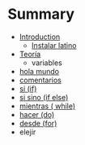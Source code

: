 # Summary

* [Introduction](README.md)
   * [Instalar latino](introduccion/instalar_latino.md)
* [Teoría](teoria.md)
   * variables
* [hola mundo](hola_mundo.md)
* [comentarios](comentarios.md)
* [si (if)](si_if.md)
* [si sino (if else)](si_sino_if_else.md)
* [mientras ( while)](mientras__while.md)
* [hacer (do)](hacer_do.md)
* [desde (for)](desde.md)
* elejir

